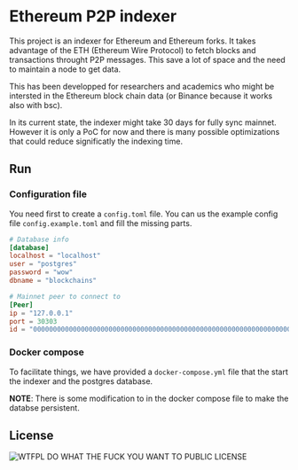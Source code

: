 # Ethereum P2P indexer

This project is an indexer for Ethereum and Ethereum forks. It takes advantage of the ETH (Ethereum Wire Protocol) to fetch blocks and transactions throught P2P messages. This save a lot of space and the need to maintain a node to get data.

This has been developped for researchers and academics who might be intersted in the Ethereum block chain data (or Binance because it works also with bsc).

In its current state, the indexer might take 30 days for fully sync mainnet. However it is only a PoC for now and there is many possible optimizations that could reduce significatly the indexing time.

## Run

### Configuration file

You need first to create a `config.toml` file. You can us the example config file `config.example.toml` and fill the missing parts.

```toml
# Database info
[database]
localhost = "localhost"
user = "postgres"
password = "wow"
dbname = "blockchains"

# Mainnet peer to connect to
[Peer]
ip = "127.0.0.1"
port = 30303
id = "00000000000000000000000000000000000000000000000000000000000000000000000000000000000000000000000000000000000000000000000000000000"
```

### Docker compose

To facilitate things, we have provided a `docker-compose.yml` file that the start the indexer and the postgres database.

**NOTE**: There is some modification to in the docker compose file to make the databse persistent.

## License

![WTFPL](https://en.wikipedia.org/wiki/File:WTFPL_logo.svg)
DO WHAT THE FUCK YOU WANT TO PUBLIC LICENSE